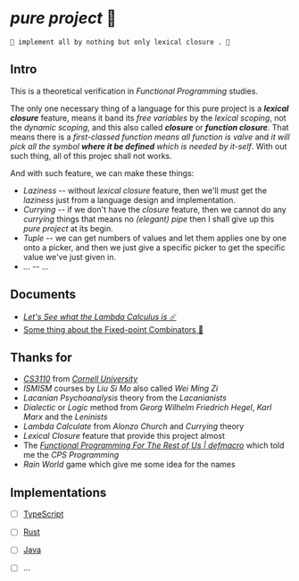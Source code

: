 # *pure project* 🧫

~~~
🧫 implement all by nothing but only lexical closure . 🧬
~~~

## Intro

This is a theoretical verification in *Functional Programming* studies.

The only one necessary thing of a language for this pure project is a ***lexical closure*** feature, means it band its *free variables* by the *lexical scoping*, not the *dynamic scoping*, and this also called ***closure*** or ***function closure***. That means there is a *first-classed function means all function is valve* and *it will pick all the symbol **where it be defined** which is needed by it-self*. With out such thing, all of this projec shall not works.

And with such feature, we can make these things: 

- *Laziness* -- without *lexical closure* feature, then we'll must get the *laziness* just from a language design and implementation.
- *Currying* -- if we don't have the *closure* feature, then we cannot do any *currying* things that means no *(elegant) pipe* then I shall give up this *pure project* at its begin.
- *Tuple* -- we can get numbers of values and let them applies one by one onto a picker, and then we just give a specific picker to get the specific value we've just given in.
- *...* -- ...


## Documents

- [*Let's See what the Lambda Calculus is ☄️*](./.docs/lambda-calculus-101)
- [Some thing about the Fixed-point Combinators 🦠](./.docs/fixed-point-things)


## Thanks for

- [*CS3110*](https://cs3110.github.io/textbook/chapters/hop/higher_order.html?highlight=pipe) from [*Cornell University*](https://www.cs.cornell.edu/courses/cs3110/)
- *ISMISM* courses by *Liu Si Mo* also called *Wei Ming Zi*
- *Lacanian Psychoanalysis* theory from the *Lacanianists*
- *Dialectic* or *Logic* method from *Georg Wilhelm Friedrich Hegel*, *Karl Marx* and the *Leninists*
- *Lambda Calculate* from *Alonzo Church* and *Currying* theory
- *Lexical Closure* feature that provide this project almost
- The [*Functional Programming For The Rest of Us | defmacro*](https://www.defmacro.org/2006/06/19/fp.html) which told me the *CPS Programming*
- *Rain World* game which give me some idea for the names


## Implementations

- [ ] [TypeScript](./pure.ts)
- [ ] [Rust](./pure.rs)
- [ ] [Java](./pure.java)
- [ ] ...

